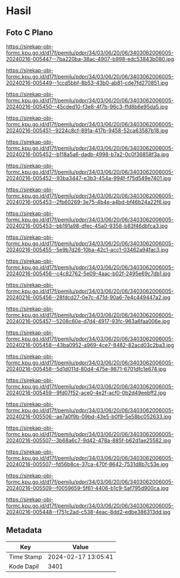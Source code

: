 # Hasil

## Foto C Plano

https://sirekap-obj-formc.kpu.go.id/d17f/pemilu/pdpr/34/03/06/20/06/3403062006005-20240216-005447--7ba220ba-38ac-4907-b998-edc53843b080.jpg

https://sirekap-obj-formc.kpu.go.id/d17f/pemilu/pdpr/34/03/06/20/06/3403062006005-20240216-005449--1ccd5bbf-8b53-43b0-ab81-cde7fd270851.jpg

https://sirekap-obj-formc.kpu.go.id/d17f/pemilu/pdpr/34/03/06/20/06/3403062006005-20240216-005450--45cded10-f3e8-4f7b-96c3-ffd8b6e95da5.jpg

https://sirekap-obj-formc.kpu.go.id/d17f/pemilu/pdpr/34/03/06/20/06/3403062006005-20240216-005451--9224c8cf-891a-417b-9458-52ca63587b18.jpg

https://sirekap-obj-formc.kpu.go.id/d17f/pemilu/pdpr/34/03/06/20/06/3403062006005-20240216-005452--b118a5a6-dadb-4998-b7a2-0c0f36858f3a.jpg

https://sirekap-obj-formc.kpu.go.id/d17f/pemilu/pdpr/34/03/06/20/06/3403062006005-20240216-005452--93ba3447-e3b3-454a-994f-f75d549e7401.jpg

https://sirekap-obj-formc.kpu.go.id/d17f/pemilu/pdpr/34/03/06/20/06/3403062006005-20240216-005453--2fb60269-3e75-4b4e-a4bd-bf46b24a22f6.jpg

https://sirekap-obj-formc.kpu.go.id/d17f/pemilu/pdpr/34/03/06/20/06/3403062006005-20240216-005453--bb191a98-dfec-45a0-9358-b83f46dbfca3.jpg

https://sirekap-obj-formc.kpu.go.id/d17f/pemilu/pdpr/34/03/06/20/06/3403062006005-20240216-005455--5e9b7d26-10ba-42c1-acc1-03462a94fac3.jpg

https://sirekap-obj-formc.kpu.go.id/d17f/pemilu/pdpr/34/03/06/20/06/3403062006005-20240216-005456--c4c82762-5e09-4aac-b02f-2495e69c7db1.jpg

https://sirekap-obj-formc.kpu.go.id/d17f/pemilu/pdpr/34/03/06/20/06/3403062006005-20240216-005456--28fdcd27-0e7c-471d-90a6-7e4c449447a2.jpg

https://sirekap-obj-formc.kpu.go.id/d17f/pemilu/pdpr/34/03/06/20/06/3403062006005-20240216-005457--5208c60e-d7d4-4917-93fc-963a6faa006e.jpg

https://sirekap-obj-formc.kpu.go.id/d17f/pemilu/pdpr/34/03/06/20/06/3403062006005-20240216-005458--43ba0952-a969-4ce7-8482-82acd03c2ba3.jpg

https://sirekap-obj-formc.kpu.go.id/d17f/pemilu/pdpr/34/03/06/20/06/3403062006005-20240216-005458--5d1d011d-80d4-475e-9871-6701dfc1e674.jpg

https://sirekap-obj-formc.kpu.go.id/d17f/pemilu/pdpr/34/03/06/20/06/3403062006005-20240216-005459--9fd07f52-ace0-4e2f-acf0-0b2d49eebff2.jpg

https://sirekap-obj-formc.kpu.go.id/d17f/pemilu/pdpr/34/03/06/20/06/3403062006005-20240216-005506--ae7a0f9b-09bd-43e5-b0f9-5e58bc052633.jpg

https://sirekap-obj-formc.kpu.go.id/d17f/pemilu/pdpr/34/03/06/20/06/3403062006005-20240216-005507--3b68a6c7-9d42-478a-885f-b62d1ae25582.jpg

https://sirekap-obj-formc.kpu.go.id/d17f/pemilu/pdpr/34/03/06/20/06/3403062006005-20240216-005507--fd56b8ce-37ca-470f-8642-7531d8b7c53e.jpg

https://sirekap-obj-formc.kpu.go.id/d17f/pemilu/pdpr/34/03/06/20/06/3403062006005-20240216-005509--f0059659-5f61-4406-b1c9-5af795d900ca.jpg

https://sirekap-obj-formc.kpu.go.id/d17f/pemilu/pdpr/34/03/06/20/06/3403062006005-20240216-005448--f751c2ad-c538-4eac-8dd2-edbe386313dd.jpg


## Metadata

| Key        | Value               |
| ---------- | ------------------- |
| Time Stamp | 2024-02-17 13:05:41 |
| Kode Dapil | 3401                |



